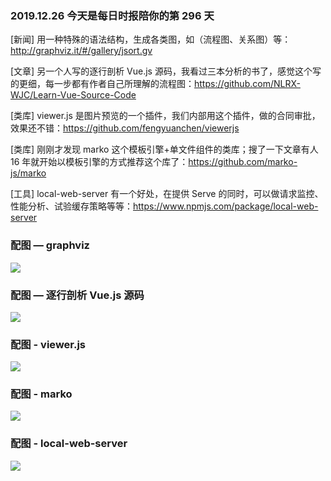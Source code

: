### 2019.12.26 今天是每日时报陪你的第 296 天

[新闻] 用一种特殊的语法结构，生成各类图，如（流程图、关系图）等：<http://graphviz.it/#/gallery/jsort.gv>

[文章] 另一个人写的逐行剖析 Vue.js 源码，我看过三本分析的书了，感觉这个写的更细，每一步都有作者自己所理解的流程图：<https://github.com/NLRX-WJC/Learn-Vue-Source-Code>

[类库] viewer.js 是图片预览的一个插件，我们内部用这个插件，做的合同审批，效果还不错：<https://github.com/fengyuanchen/viewerjs>

[类库] 刚刚才发现 marko 这个模板引擎+单文件组件的类库；搜了一下文章有人 16 年就开始以模板引擎的方式推荐这个库了：<https://github.com/marko-js/marko>

[工具] local-web-server 有一个好处，在提供 Serve 的同时，可以做请求监控、性能分析、试验缓存策略等等：<https://www.npmjs.com/package/local-web-server>

### 配图 — graphviz
![](http://qn.40zhe.com/20191226181051.png)

### 配图 — 逐行剖析 Vue.js 源码
![](http://qn.40zhe.com/20191226180446.png)

### 配图 - viewer.js
![](http://qn.40zhe.com/20191226180406.png)

### 配图 - marko
![](http://qn.40zhe.com/20191226180313.png)

### 配图 - local-web-server
![](http://qn.40zhe.com/20191226180239.png)

